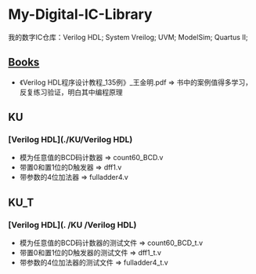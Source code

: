 # My-Digital-IC-Library
我的数字IC仓库：Verilog HDL; System Vreilog; UVM; ModelSim; Quartus II;
## [Books](./Books)
 - 《Verilog HDL程序设计教程_135例》_王金明.pdf  =>  书中的案例值得多学习，反复练习验证，明白其中编程原理

## KU
### [Verilog HDL](./KU/Verilog HDL)
 - 模为任意值的BCD码计数器  =>  count60_BCD.v
 - 带置0和置1位的D触发器  =>  dff1.v
 - 带参数的4位加法器  =>  fulladder4.v




## KU_T
### [Verilog HDL](. /KU /Verilog HDL)
 - 模为任意值的BCD码计数器的测试文件  =>  count60_BCD_t.v
 - 带置0和置1位的D触发器的测试文件  =>  dff1_t.v
 - 带参数的4位加法器的测试文件  =>  fulladder4_t.v
 
 
 
 
 
 
 
 
 
 
